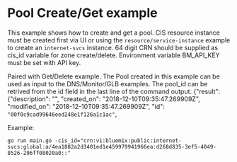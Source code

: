 # Pool Create/Get example

This example shows how to create and get a pool. CIS resource instance must be created first via UI or using the `resource/service-instance` example to create an `internet-svcs` instance. 64 digit CRN should be supplied as cis_id variable for zone create/delete. Environment variable BM_API_KEY must be set with API key. 

Paired with Get/Delete example. The Pool created in this example can be used as input to the DNS/Monitor/GLB examples. The pool_id can be retrived from the id field in the last line of the command output.
{"result": {"description": "", "created_on": "2018-12-10T09:35:47.269909Z", "modified_on": "2018-12-10T09:35:47.269909Z", "id": `"00f0c9cad99646eed248e1f126a1c1ac"`,

Example: 

```
go run main.go -cis_id="crn:v1:bluemix:public:internet-svcs:global:a/4ea1882a2d3401ed1e459979941966ea:d268d835-3ef5-4049-8526-296ff08020a0::" 
```